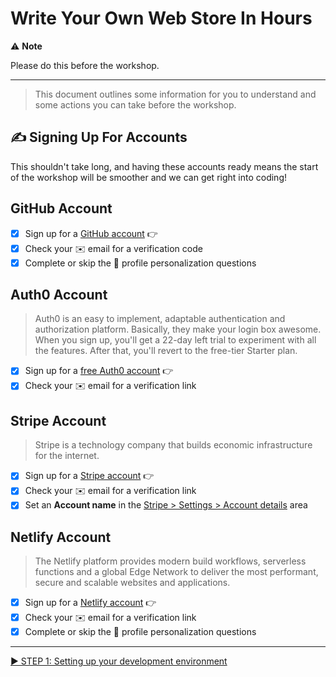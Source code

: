 # Write Your Own Web Store In Hours

⚠️ **Note**

Please do this before the workshop.

---

> This document outlines some information for you to understand and some actions you can take before the workshop.

## ✍️ Signing Up For Accounts

This shouldn't take long, and having these accounts ready means the start of the workshop will be smoother and we can get right into coding!

## GitHub Account

- [x] Sign up for a [GitHub account](https://ben.sc/github-signup) 👉
- [x] Check your ✉️ email for a verification code
- [x] Complete or skip the 🙋 profile personalization questions

## Auth0 Account

> Auth0 is an easy to implement, adaptable authentication and authorization platform. Basically, they make your login box awesome. When you sign up, you'll get a 22-day left trial to experiment with all the features. After that, you'll revert to the free-tier Starter plan.

- [x] Sign up for a [free Auth0 account](https://ben.sc/auth0-signup) 👉
- [x] Check your ✉️ email for a verification link

## Stripe Account

> Stripe is a technology company that builds economic infrastructure for the internet.

- [x] Sign up for a [Stripe account](https://ben.sc/stripe-signup) 👉
- [x] Check your ✉️ email for a verification link
- [x] Set an **Account name** in the [Stripe > Settings > Account details](https://dashboard.stripe.com/account) area

## Netlify Account

> The Netlify platform provides modern build workflows, serverless functions and a global Edge Network to deliver the most performant, secure and scalable websites and applications.

- [x] Sign up for a [Netlify account](https://ben.sc/netlify-signup) 👉
- [x] Check your ✉️ email for a verification link
- [x] Complete or skip the 🙋 profile personalization questions

---

[▶️ STEP 1: Setting up your development environment](./STEP-1-DEVELOPMENT-ENVIRONMENT.md)
